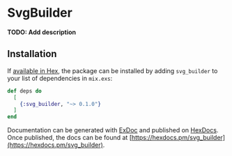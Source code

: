 # SvgBuilder

**TODO: Add description**

## Installation

If [available in Hex](https://hex.pm/docs/publish), the package can be installed
by adding `svg_builder` to your list of dependencies in `mix.exs`:

```elixir
def deps do
  [
    {:svg_builder, "~> 0.1.0"}
  ]
end
```

Documentation can be generated with [ExDoc](https://github.com/elixir-lang/ex_doc)
and published on [HexDocs](https://hexdocs.pm). Once published, the docs can
be found at [https://hexdocs.pm/svg_builder](https://hexdocs.pm/svg_builder).

